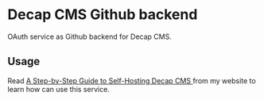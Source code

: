 # Decap CMS Github backend

OAuth service as Github backend for Decap CMS.

## Usage

Read [A Step-by-Step Guide to Self-Hosting Decap CMS
](https://www.njfamirm.ir/en/blog/self-hosting-decap-cms/) from my website to learn how can use this service.
